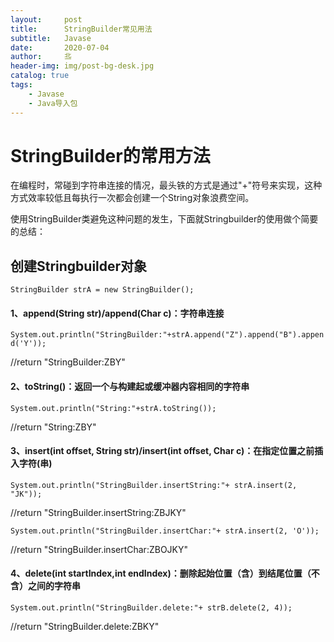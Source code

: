 ```yaml
---
layout:     post                   
title:      StringBuilder常见用法              
subtitle:   Javase
date:       2020-07-04             
author:     丠                 
header-img: img/post-bg-desk.jpg    
catalog: true                       
tags:                             
    - Javase
    - Java导入包
---
```




# StringBuilder的常用方法 

在编程时，常碰到字符串连接的情况，最头铁的方式是通过"+"符号来实现，这种方式效率较低且每执行一次都会创建一个String对象浪费空间。

使用StringBuilder类避免这种问题的发生，下面就Stringbuilder的使用做个简要的总结：

## 创建Stringbuilder对象

`StringBuilder strA = new StringBuilder();`

#### 1、append(String str)/append(Char c)：字符串连接

`System.out.println("StringBuilder:"+strA.append("Z").append("B").append('Y'));`

//return "StringBuilder:ZBY"

#### 2、toString()：返回一个与构建起或缓冲器内容相同的字符串

`System.out.println("String:"+strA.toString());`

//return "String:ZBY"

#### 3、insert(int offset, String str)/insert(int offset, Char c)：在指定位置之前插入字符(串)
 
`System.out.println("StringBuilder.insertString:"+ strA.insert(2, "JK"));`

//return "StringBuilder.insertString:ZBJKY"

`System.out.println("StringBuilder.insertChar:"+ strA.insert(2, 'O'));`

//return "StringBuilder.insertChar:ZBOJKY"

#### 4、delete(int startIndex,int endIndex)：删除起始位置（含）到结尾位置（不含）之间的字符串

`System.out.println("StringBuilder.delete:"+ strB.delete(2, 4));`

//return "StringBuilder.delete:ZBKY"
